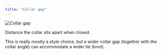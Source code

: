 ```yaml
---
title: "Collar gap"
---
```


![Collar gap](collargap.svg)

Distance the collar sits apart when closed.

<Note>

This is really mostly a style choice, but a wider collar gap (together with the collar angle) can accommodate a wider tie (knot).

</Note>




